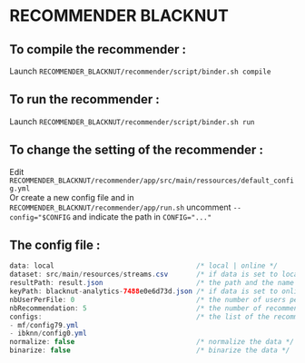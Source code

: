 # RECOMMENDER BLACKNUT

## To compile the recommender :
Launch `RECOMMENDER_BLACKNUT/recommender/script/binder.sh compile`

## To run the recommender :
Launch `RECOMMENDER_BLACKNUT/recommender/script/binder.sh run`

## To change the setting of the recommender : 
Edit `RECOMMENDER_BLACKNUT/recommender/app/src/main/ressources/default_config.yml`  
Or create a new config file and in `RECOMMENDER_BLACKNUT/recommender/app/run.sh` uncomment `--config="$CONFIG` and indicate the path in `CONFIG="..."`

## The config file : 
```java
data: local                                   /* local | online */
dataset: src/main/resources/streams.csv       /* if data is set to local, this indicates the path where to collect the datas */
resultPath: result.json                       /* the path and the name of the result file */
keyPath: blacknut-analytics-7488e0e6d73d.json /* if data is set to online, this indicates the path and the name of the key file to access to the BigQuery datas */
nbUserPerFile: 0                              /* the number of users per result file, if set to 0 all results will be store in one file */
nbRecommendation: 5                           /* the number of recommendations per users and per algorithms */
configs:                                      /* the list of the recommendation algorithms and their config file to run for each user */
- mf/config79.yml
- ibknn/config0.yml
normalize: false                              /* normalize the data */
binarize: false                               /* binarize the data */
```
